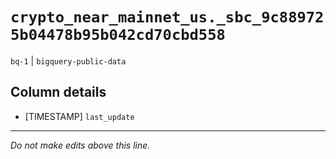 # `crypto_near_mainnet_us._sbc_9c889725b04478b95b042cd70cbd558`
`bq-1` | `bigquery-public-data`

## Column details
* [TIMESTAMP] `last_update`

-------------------------------------------------------------------------------
*Do not make edits above this line.*
